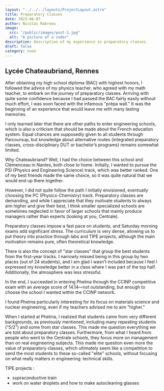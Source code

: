 ```yaml
---
layout: "../../../layouts/ProjectLayout.astro"
title: Preparatory Classes
date: 2023-06-07
author: Nicolas Rabreau
image: 
  src: "/public/images/post-1.jpg"
  alt: "A picture of a coder"
description: Description of my experience in preparatory classes.
draft: false
category: none
---
```


## Lycée Chateaubriand, Rennes

After obtaining my high school diploma (BAC) with highest honors, I followed the advice of my physics teacher, who agreed with my math teacher, to embark on the journey of preparatory classes. Arriving with quite some confidence because I had passed the BAC fairly easily without much effort, I was soon faced with the infamous "prépa wall." It was the beginning of an experience that would leave me with many lasting memories.

I only learned later that there are other paths to enter engineering schools, which is also a criticism that should be made about the French education system. Equal chances are supposedly given to all students through Parcoursup, but knowledge about alternative routes (integrated preparatory classes, cross-disciplinary DUT or bachelor’s programs) remains somewhat limited.

Why Chateaubriand? Well, I had the choice between this school and Clémenceau in Nantes, both close to home. Initially, I wanted to pursue the PSI (Physics and Engineering Science) track, which was better ranked. One of my best friends made the same choice, so it was quite natural that we would end up there together.

However, I did not quite follow the path I initially envisioned, eventually choosing the PC (Physics-Chemistry) track. Preparatory classes are demanding, and while I appreciate that they motivate students to always aim higher and give their best, I think smaller specialized schools are sometimes neglected in favor of larger schools that mainly produce managers rather than experts (looking at you, Centrale).

Preparatory classes impose a fast pace on students, and Saturday morning exams add significant stress. The curriculum is very dense, allowing us to put theory into practice through labs and TIPE projects, although the main motivation remains pure, often theoretical knowledge.

There is also the concept of "star classes" that group the best students from the first-year tracks. I narrowly missed being in this group by two places (out of 24 students), and I am glad I wasn’t included because I feel I expressed my knowledge better in a class where I was part of the top half. Additionally, the atmosphere was less stressful.

In the end, I succeeded in entering Phelma through the CCINP competitive exam with an average score of 14.14—not outstanding, but enough to choose the school I wanted within the CCINP network.

I found Phelma particularly interesting for its focus on materials science and nuclear engineering, even if my teachers advised me to aim "higher."

When I started at Phelma, I realized that students came from very different backgrounds, as previously mentioned, including many repeating students (“5/2”) and some from star classes. This made me question everything we are told about preparatory classes. Furthermore, from what I heard from people who went to the Centrale schools, they focus more on management than on real engineering subjects. This made me question even more the value of preparatory classes, which ultimately seem like a competition to send the most students to these so-called "elite" schools, without focusing on what really matters in engineering: technical skills.



TIPE projects :
- supraconductive train
- work on water droplets and how to make autocleaning glasses
